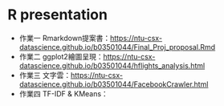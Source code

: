 # R presentation

* 作業一 Rmarkdown提案書：https://ntu-csx-datascience.github.io/b03501044/Final_Proj_proposal.Rmd  
* 作業二 ggplot2繪圖呈現：https://ntu-csx-datascience.github.io/b03501044/hflights_analysis.html  
* 作業三 文字雲：https://ntu-csx-datascience.github.io/b03501044/FacebookCrawler.html  
* 作業四 TF-IDF & KMeans：
